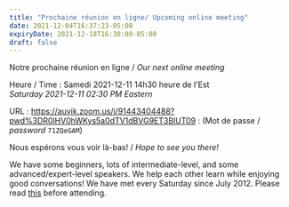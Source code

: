 ```yaml
---
title: "Prochaine réunion en ligne/ Upcoming online meeting"
date: 2021-12-04T16:37:23-05:00
expiryDate: 2021-12-18T16:30:00-05:00
draft: false
---
```


Notre prochaine réunion en ligne / _Our next online meeting_

Heure / Time
: Samedi 2021-12-11 14h30 heure de l'Est  
  _Saturday 2021-12-11 02:30 PM Eastern_

URL
: https://auvik.zoom.us/j/91443404488?pwd%3DR0lHV0hWKys5a0dTV1dBVG9ET3BlUT09
:  (Mot de passe / _password_ `71ZQeGAM`)


<!--more-->

Nous espérons vous voir là-bas! / _Hope to see you there!_

We have some beginners, lots of intermediate-level, and some advanced/expert-level speakers. We help each other learn while enjoying good conversations! We have met every Saturday since July 2012. Please read [this](/about/) before attending.
